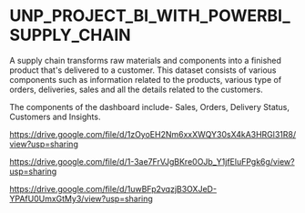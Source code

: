 # UNP_PROJECT_BI_WITH_POWERBI_SUPPLY_CHAIN
A supply chain transforms raw materials and components into a finished product that's delivered to a customer. This dataset consists of various components such as information related to the products, various type of orders, deliveries, sales and all the details related to the customers. 

The components of the dashboard include- Sales, Orders, Delivery Status, Customers and Insights.

https://drive.google.com/file/d/1zOyoEH2Nm6xxXWQY30sX4kA3HRGl31R8/view?usp=sharing

https://drive.google.com/file/d/1-3ae7FrVJgBKre0OJb_Y1jfEluFPgk6g/view?usp=sharing

https://drive.google.com/file/d/1uwBFp2vqzjB3OXJeD-YPAfU0UmxGtMy3/view?usp=sharing
